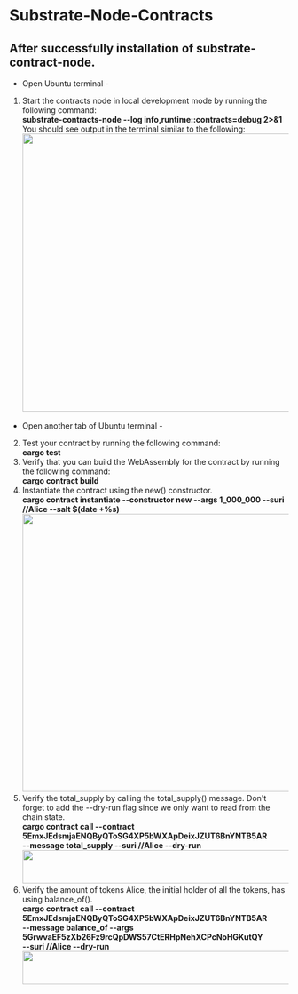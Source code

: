 # Substrate-Node-Contracts
## After successfully installation of substrate-contract-node.
- Open Ubuntu terminal - 
1.  Start the contracts node in local development mode by running the following command:<br>
    **substrate-contracts-node --log info,runtime::contracts=debug 2>&1**<br>
    You should see output in the terminal similar to the following:<br>
    <img src="https://user-images.githubusercontent.com/55039934/222129868-80372325-e79e-416f-bdd5-ed1aaeeed158.png" width="500">

- Open another tab of Ubuntu terminal - 
2.  Test your contract by running the following command:<br>
    **cargo test** <br>
3.  Verify that you can build the WebAssembly for the contract by running the following command:<br>
    **cargo contract build** <br>
4.  Instantiate the contract using the new() constructor.<br>
    **cargo contract instantiate --constructor new --args 1_000_000 --suri //Alice --salt $(date +%s)**<br>
    <img src="https://user-images.githubusercontent.com/55039934/222131613-9a9a38f8-5260-4e95-9398-1cc0c85b9f6a.png" width="500"><br>
5.  Verify the total_supply by calling the total_supply() message. Don't forget to add the --dry-run flag since we only want to read from the chain state.<br>
    **cargo contract call --contract 5EmxJEdsmjaENQByQToSG4XP5bWXApDeixJZUT6BnYNTB5AR \
    --message total_supply --suri //Alice --dry-run** <br>
    <img src = "https://user-images.githubusercontent.com/55039934/222132404-f9236fb1-6461-4d18-b2dc-a525e53af8c6.png" width="600" height = "60"><br>
6.  Verify the amount of tokens Alice, the initial holder of all the tokens, has using balance_of().<br>
    **cargo contract call --contract 5EmxJEdsmjaENQByQToSG4XP5bWXApDeixJZUT6BnYNTB5AR \
    --message balance_of --args 5GrwvaEF5zXb26Fz9rcQpDWS57CtERHpNehXCPcNoHGKutQY \
    --suri //Alice --dry-run**<br>
    <img src = "https://user-images.githubusercontent.com/55039934/222133152-1cdaed60-53ac-4cb2-91da-3691f6e41724.png" width="600" height = "60"><br>
